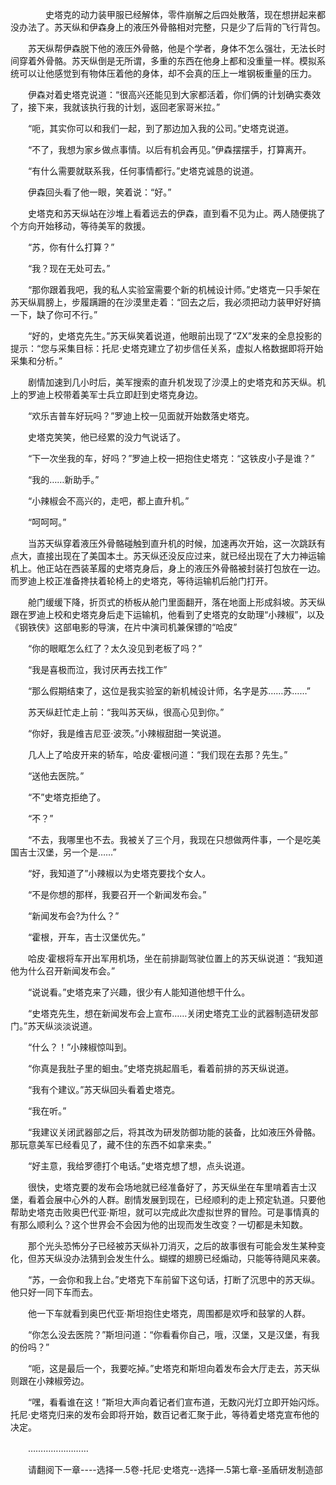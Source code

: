 <div class="read-content j_readContent" id="">
                <p>　　　　史塔克的动力装甲服已经解体，零件崩解之后四处散落，现在想拼起来都没办法了。苏天纵和伊森身上的液压外骨骼相对完整，只是少了后背的飞行背包。<p>　　苏天纵帮伊森脱下他的液压外骨骼，他是个学者，身体不怎么强壮，无法长时间穿着外骨骼。苏天纵倒是无所谓，多重的东西在他身上都和没重量一样。模拟系统可以让他感觉到有物体压着他的身体，却不会真的压上一堆钢板重量的压力。<p>　　伊森对着史塔克说道：“很高兴还能见到大家都活着，你们俩的计划确实奏效了，接下来，我就该执行我的计划，返回老家哥米拉。”<p>　　“呃，其实你可以和我们一起，到了那边加入我的公司。”史塔克说道。<p>　　“不了，我想为家乡做点事情。以后有机会再见。”伊森摆摆手，打算离开。<p>　　“有什么需要就联系我，任何事情都行。”史塔克诚恳的说道。<p>　　伊森回头看了他一眼，笑着说：“好。”<p>　　史塔克和苏天纵站在沙堆上看着远去的伊森，直到看不见为止。两人随便挑了个方向开始移动，等待美军的救援。<p>　　“苏，你有什么打算？”<p>　　“我？现在无处可去。”<p>　　“那你跟着我吧，我的私人实验室需要个新的机械设计师。”史塔克一只手架在苏天纵肩膀上，步履蹒跚的在沙漠里走着：“回去之后，我必须把动力装甲好好搞一下，缺了你可不行。”<p>　　“好的，史塔克先生。”苏天纵笑着说道，他眼前出现了“ZX”发来的全息投影的提示：“您与采集目标：托尼·史塔克建立了初步信任关系，虚拟人格数据即将开始采集和分析。”<p>　　剧情加速到几小时后，美军搜索的直升机发现了沙漠上的史塔克和苏天纵。机上的罗迪上校带着美军士兵立即赶到史塔克身边。<p>　　“欢乐吉普车好玩吗？”罗迪上校一见面就开始数落史塔克。<p>　　史塔克笑笑，他已经累的没力气说话了。<p>　　“下一次坐我的车，好吗？”罗迪上校一把抱住史塔克：“这铁皮小子是谁？”<p>　　“我的……新助手。”<p>　　“小辣椒会不高兴的，走吧，都上直升机。”<p>　　“呵呵呵。”<p>　　当苏天纵穿着液压外骨骼碰触到直升机的时候，加速再次开始，这一次跳跃有点大，直接出现在了美国本土。苏天纵还没反应过来，就已经出现在了大力神运输机上。他正站在西装革履的史塔克身后，身上的液压外骨骼被封装打包放在一边。而罗迪上校正准备搀扶着轮椅上的史塔克，等待运输机后舱门打开。<p>　　舱门缓缓下降，折页式的桥板从舱门里面翻开，落在地面上形成斜坡。苏天纵跟在罗迪上校和史塔克身后走下运输机，他看到了史塔克的女助理“小辣椒”，以及《钢铁侠》这部电影的导演，在片中演司机兼保镖的“哈皮”<p>　　“你的眼眶怎么红了？太久没见到老板了吗？”<p>　　“我是喜极而泣，我讨厌再去找工作”<p>　　“那么假期结束了，这位是我实验室的新机械设计师，名字是苏……苏……”<p>　　苏天纵赶忙走上前：“我叫苏天纵，很高心见到你。”<p>　　“你好，我是维吉尼亚·波茨。”小辣椒甜甜一笑说道。<p>　　几人上了哈皮开来的轿车，哈皮·霍根问道：“我们现在去那？先生。”<p>　　“送他去医院。”<p>　　“不”史塔克拒绝了。<p>　　“不？”<p>　　“不去，我哪里也不去。我被关了三个月，我现在只想做两件事，一个是吃美国吉士汉堡，另一个是……”<p>　　“好，我知道了”小辣椒以为史塔克要找个女人。<p>　　“不是你想的那样，我要召开一个新闻发布会。”<p>　　“新闻发布会?为什么？”<p>　　“霍根，开车，吉士汉堡优先。”<p>　　哈皮·霍根将车开出军用机场，坐在前排副驾驶位置上的苏天纵说道：“我知道他为什么召开新闻发布会。”<p>　　“说说看。”史塔克来了兴趣，很少有人能知道他想干什么。<p>　　“史塔克先生，想在新闻发布会上宣布……关闭史塔克工业的武器制造研发部门。”苏天纵淡淡说道。<p>　　“什么？！”小辣椒惊叫到。<p>　　“你真是我肚子里的蛔虫。”史塔克挑起眉毛，看着前排的苏天纵说道。<p>　　“我有个建议。”苏天纵回头看着史塔克。<p>　　“我在听。”<p>　　“我建议关闭武器部之后，将其改为研发防御功能的装备，比如液压外骨骼。那玩意美军已经看见了，藏不住的东西不如拿来卖。”<p>　　“好主意，我给罗德打个电话。”史塔克想了想，点头说道。<p>　　很快，史塔克要的发布会场地就已经准备好了，苏天纵坐在车里啃着吉士汉堡，看着会展中心外的人群。剧情发展到现在，已经顺利的走上预定轨道。只要他帮助史塔克击败奥巴代亚·斯坦，就可以完成此次虚拟世界的冒险。可是事情真的有那么顺利么？这个世界会不会因为他的出现而发生改变？一切都是未知数。<p>　　那个光头恐怖分子已经被苏天纵补刀消灭，之后的故事很有可能会发生某种变化，但苏天纵没办法猜到会发生什么。蝴蝶的翅膀已经煽动，只能等待飓风来袭。<p>　　“苏，一会你和我上台。”史塔克下车前留下这句话，打断了沉思中的苏天纵。他只好一同下车而去。<p>　　他一下车就看到奥巴代亚·斯坦抱住史塔克，周围都是欢呼和鼓掌的人群。<p>　　“你怎么没去医院？”斯坦问道：“你看看你自己，哦，汉堡，又是汉堡，有我的份吗？”<p>　　“呃，这是最后一个，我要吃掉。”史塔克和斯坦向着发布会大厅走去，苏天纵则跟在小辣椒旁边。<p>　　“嘿，看看谁在这！”斯坦大声向着记者们宣布道，无数闪光灯立即开始闪烁。托尼·史塔克归来的发布会即将开始，数百记者汇聚于此，等待着史塔克宣布他的决定。<p>　　……………………<p>　　请翻阅下一章----选择一.5卷-托尼·史塔克--选择一.5第七章-圣盾研发制造部<p> 
            </div>